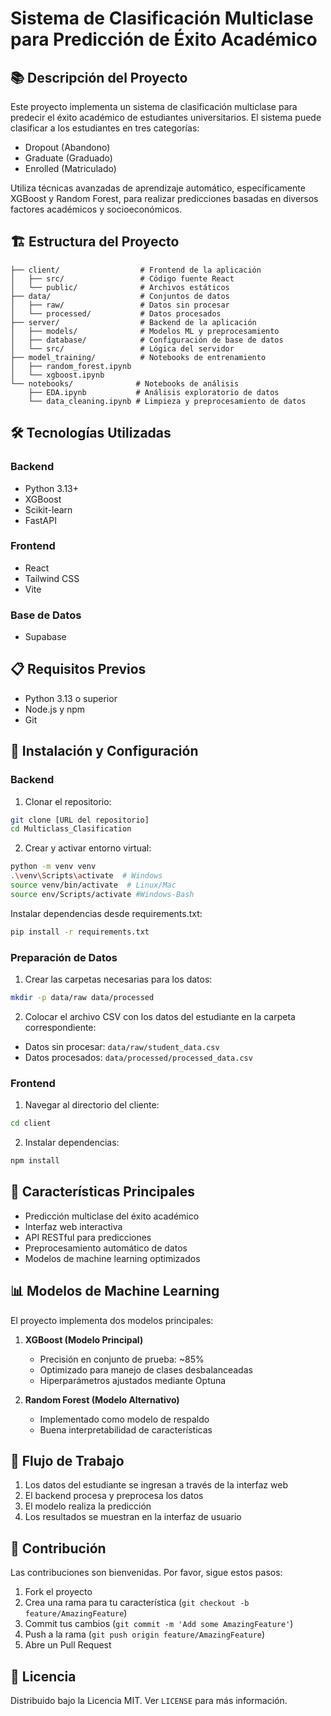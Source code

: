 # Sistema de Clasificación Multiclase para Predicción de Éxito Académico

## 📚 Descripción del Proyecto

Este proyecto implementa un sistema de clasificación multiclase para predecir el éxito académico de estudiantes universitarios. El sistema puede clasificar a los estudiantes en tres categorías:
- Dropout (Abandono)
- Graduate (Graduado)
- Enrolled (Matriculado)

Utiliza técnicas avanzadas de aprendizaje automático, específicamente XGBoost y Random Forest, para realizar predicciones basadas en diversos factores académicos y socioeconómicos.

## 🏗️ Estructura del Proyecto

```
├── client/                  # Frontend de la aplicación
│   ├── src/                 # Código fuente React
│   └── public/              # Archivos estáticos
├── data/                    # Conjuntos de datos
│   ├── raw/                 # Datos sin procesar
│   └── processed/           # Datos procesados
├── server/                  # Backend de la aplicación
│   ├── models/              # Modelos ML y preprocesamiento
│   ├── database/            # Configuración de base de datos
│   └── src/                 # Lógica del servidor
├── model_training/          # Notebooks de entrenamiento
│   ├── random_forest.ipynb
│   └── xgboost.ipynb
└── notebooks/              # Notebooks de análisis
    ├── EDA.ipynb           # Análisis exploratorio de datos
    └── data_cleaning.ipynb # Limpieza y preprocesamiento de datos
```

## 🛠️ Tecnologías Utilizadas

### Backend
- Python 3.13+
- XGBoost
- Scikit-learn
- FastAPI

### Frontend
- React
- Tailwind CSS
- Vite

### Base de Datos
- Supabase

## 📋 Requisitos Previos

- Python 3.13 o superior
- Node.js y npm
- Git

## 🚀 Instalación y Configuración
### Backend

1. Clonar el repositorio:
```bash
git clone [URL del repositorio]
cd Multiclass_Clasification
```

2. Crear y activar entorno virtual:
```bash
python -m venv venv
.\venv\Scripts\activate  # Windows
source venv/bin/activate  # Linux/Mac
source env/Scripts/activate #Windows-Bash
```

Instalar dependencias desde requirements.txt:
```bash
pip install -r requirements.txt
```

### Preparación de Datos

1. Crear las carpetas necesarias para los datos:
```bash
mkdir -p data/raw data/processed
```

2. Colocar el archivo CSV con los datos del estudiante en la carpeta correspondiente:
- Datos sin procesar: `data/raw/student_data.csv`
- Datos procesados: `data/processed/processed_data.csv`


### Frontend

1. Navegar al directorio del cliente:
```bash
cd client
```

2. Instalar dependencias:
```bash
npm install
```

## 🎯 Características Principales

- Predicción multiclase del éxito académico
- Interfaz web interactiva
- API RESTful para predicciones
- Preprocesamiento automático de datos
- Modelos de machine learning optimizados

## 📊 Modelos de Machine Learning

El proyecto implementa dos modelos principales:

1. **XGBoost (Modelo Principal)**
   - Precisión en conjunto de prueba: ~85%
   - Optimizado para manejo de clases desbalanceadas
   - Hiperparámetros ajustados mediante Optuna

2. **Random Forest (Modelo Alternativo)**
   - Implementado como modelo de respaldo
   - Buena interpretabilidad de características

## 🔄 Flujo de Trabajo

1. Los datos del estudiante se ingresan a través de la interfaz web
2. El backend procesa y preprocesa los datos
3. El modelo realiza la predicción
4. Los resultados se muestran en la interfaz de usuario

## 🤝 Contribución

Las contribuciones son bienvenidas. Por favor, sigue estos pasos:

1. Fork el proyecto
2. Crea una rama para tu característica (`git checkout -b feature/AmazingFeature`)
3. Commit tus cambios (`git commit -m 'Add some AmazingFeature'`)
4. Push a la rama (`git push origin feature/AmazingFeature`)
5. Abre un Pull Request

## 📝 Licencia

Distribuido bajo la Licencia MIT. Ver `LICENSE` para más información.
